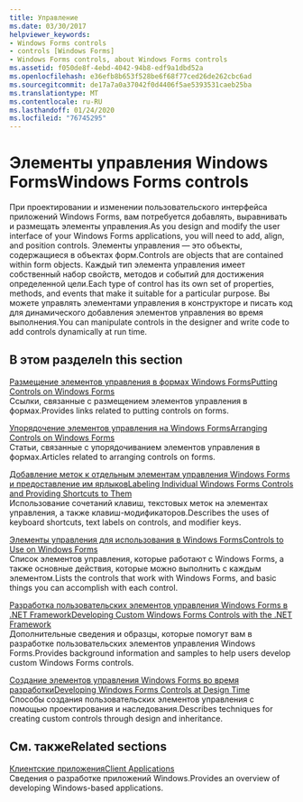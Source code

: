 ```yaml
---
title: Управление
ms.date: 03/30/2017
helpviewer_keywords:
- Windows Forms controls
- controls [Windows Forms]
- Windows Forms controls, about Windows Forms controls
ms.assetid: f050de8f-4ebd-4042-94b8-edf9a1dbd52a
ms.openlocfilehash: e36efb8b653f528be6f68f77ced26de262cbc6ad
ms.sourcegitcommit: de17a7a0a37042f0d4406f5ae5393531caeb25ba
ms.translationtype: MT
ms.contentlocale: ru-RU
ms.lasthandoff: 01/24/2020
ms.locfileid: "76745295"
---
```

# <a name="windows-forms-controls"></a><span data-ttu-id="b8080-102">Элементы управления Windows Forms</span><span class="sxs-lookup"><span data-stu-id="b8080-102">Windows Forms controls</span></span>

<span data-ttu-id="b8080-103">При проектировании и изменении пользовательского интерфейса приложений Windows Forms, вам потребуется добавлять, выравнивать и размещать элементы управления.</span><span class="sxs-lookup"><span data-stu-id="b8080-103">As you design and modify the user interface of your Windows Forms applications, you will need to add, align, and position controls.</span></span> <span data-ttu-id="b8080-104">Элементы управления — это объекты, содержащиеся в объектах форм.</span><span class="sxs-lookup"><span data-stu-id="b8080-104">Controls are objects that are contained within form objects.</span></span> <span data-ttu-id="b8080-105">Каждый тип элемента управления имеет собственный набор свойств, методов и событий для достижения определенной цели.</span><span class="sxs-lookup"><span data-stu-id="b8080-105">Each type of control has its own set of properties, methods, and events that make it suitable for a particular purpose.</span></span> <span data-ttu-id="b8080-106">Вы можете управлять элементами управления в конструкторе и писать код для динамического добавления элементов управления во время выполнения.</span><span class="sxs-lookup"><span data-stu-id="b8080-106">You can manipulate controls in the designer and write code to add controls dynamically at run time.</span></span>

## <a name="in-this-section"></a><span data-ttu-id="b8080-107">В этом разделе</span><span class="sxs-lookup"><span data-stu-id="b8080-107">In this section</span></span>

<span data-ttu-id="b8080-108">[Размещение элементов управления в формах Windows Forms](putting-controls-on-windows-forms.md)</span><span class="sxs-lookup"><span data-stu-id="b8080-108">[Putting Controls on Windows Forms](putting-controls-on-windows-forms.md)</span></span>\
<span data-ttu-id="b8080-109">Ссылки, связанные с размещением элементов управления в формах.</span><span class="sxs-lookup"><span data-stu-id="b8080-109">Provides links related to putting controls on forms.</span></span>

<span data-ttu-id="b8080-110">[Упорядочение элементов управления на Windows Forms](how-to-align-multiple-controls-on-windows-forms.md)</span><span class="sxs-lookup"><span data-stu-id="b8080-110">[Arranging Controls on Windows Forms](how-to-align-multiple-controls-on-windows-forms.md)</span></span>\
<span data-ttu-id="b8080-111">Статьи, связанные с упорядочиванием элементов управления в формах.</span><span class="sxs-lookup"><span data-stu-id="b8080-111">Articles related to arranging controls on forms.</span></span>

<span data-ttu-id="b8080-112">[Добавление меток к отдельным элементам управления Windows Forms и предоставление им ярлыков](labeling-individual-windows-forms-controls-and-providing-shortcuts-to-them.md)</span><span class="sxs-lookup"><span data-stu-id="b8080-112">[Labeling Individual Windows Forms Controls and Providing Shortcuts to Them](labeling-individual-windows-forms-controls-and-providing-shortcuts-to-them.md)</span></span>\
<span data-ttu-id="b8080-113">Использование сочетаний клавиш, текстовых меток на элементах управления, а также клавиш-модификаторов.</span><span class="sxs-lookup"><span data-stu-id="b8080-113">Describes the uses of keyboard shortcuts, text labels on controls, and modifier keys.</span></span>

<span data-ttu-id="b8080-114">[Элементы управления для использования в Windows Forms](controls-to-use-on-windows-forms.md)</span><span class="sxs-lookup"><span data-stu-id="b8080-114">[Controls to Use on Windows Forms](controls-to-use-on-windows-forms.md)</span></span>\
<span data-ttu-id="b8080-115">Список элементов управления, которые работают с Windows Forms, а также основные действия, которые можно выполнить с каждым элементом.</span><span class="sxs-lookup"><span data-stu-id="b8080-115">Lists the controls that work with Windows Forms, and basic things you can accomplish with each control.</span></span>

<span data-ttu-id="b8080-116">[Разработка пользовательских элементов управления Windows Forms в .NET Framework](developing-custom-windows-forms-controls.md)</span><span class="sxs-lookup"><span data-stu-id="b8080-116">[Developing Custom Windows Forms Controls with the .NET Framework](developing-custom-windows-forms-controls.md)</span></span>\
<span data-ttu-id="b8080-117">Дополнительные сведения и образцы, которые помогут вам в разработке пользовательских элементов управления Windows Forms.</span><span class="sxs-lookup"><span data-stu-id="b8080-117">Provides background information and samples to help users develop custom Windows Forms controls.</span></span>

<span data-ttu-id="b8080-118">[Создание элементов управления Windows Forms во время разработки](developing-windows-forms-controls-at-design-time.md)</span><span class="sxs-lookup"><span data-stu-id="b8080-118">[Developing Windows Forms Controls at Design Time](developing-windows-forms-controls-at-design-time.md)</span></span>\
<span data-ttu-id="b8080-119">Способы создания пользовательских элементов управления с помощью проектирования и наследования.</span><span class="sxs-lookup"><span data-stu-id="b8080-119">Describes techniques for creating custom controls through design and inheritance.</span></span>

## <a name="related-sections"></a><span data-ttu-id="b8080-120">См. также</span><span class="sxs-lookup"><span data-stu-id="b8080-120">Related sections</span></span>

<span data-ttu-id="b8080-121">[Клиентские приложения](../../develop-client-apps.md)</span><span class="sxs-lookup"><span data-stu-id="b8080-121">[Client Applications](../../develop-client-apps.md)</span></span>\
<span data-ttu-id="b8080-122">Сведения о разработке приложений Windows.</span><span class="sxs-lookup"><span data-stu-id="b8080-122">Provides an overview of developing Windows-based applications.</span></span>
